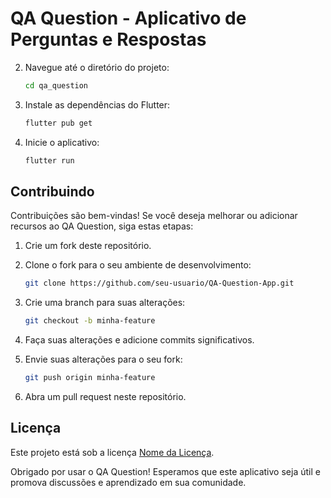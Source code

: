 
# QA Question - Aplicativo de Perguntas e Respostas

2. Navegue até o diretório do projeto:

   ```bash
   cd qa_question
   ```
3. Instale as dependências do Flutter:

   ```bash
   flutter pub get
   ```
4. Inicie o aplicativo:

   ```bash
   flutter run
   ```

## Contribuindo

Contribuições são bem-vindas! Se você deseja melhorar ou adicionar recursos ao QA Question, siga estas etapas:

1. Crie um fork deste repositório.
2. Clone o fork para o seu ambiente de desenvolvimento:

   ```bash
   git clone https://github.com/seu-usuario/QA-Question-App.git
   ```
3. Crie uma branch para suas alterações:

   ```bash
   git checkout -b minha-feature
   ```
4. Faça suas alterações e adicione commits significativos.
5. Envie suas alterações para o seu fork:

   ```bash
   git push origin minha-feature
   ```
6. Abra um pull request neste repositório.

## Licença

Este projeto está sob a licença [Nome da Licença](link_para_a_licenca).

Obrigado por usar o QA Question! Esperamos que este aplicativo seja útil e promova discussões e aprendizado em sua comunidade.

